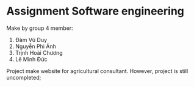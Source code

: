 # Assignment Software engineering
Make by group 4 member:

1. Đàm Vũ Duy
2. Nguyễn Phi Ánh
3. Trịnh Hoài Chương
4. Lê Minh Đức

Project make website for agricultural consultant. However, project is still uncompleted;